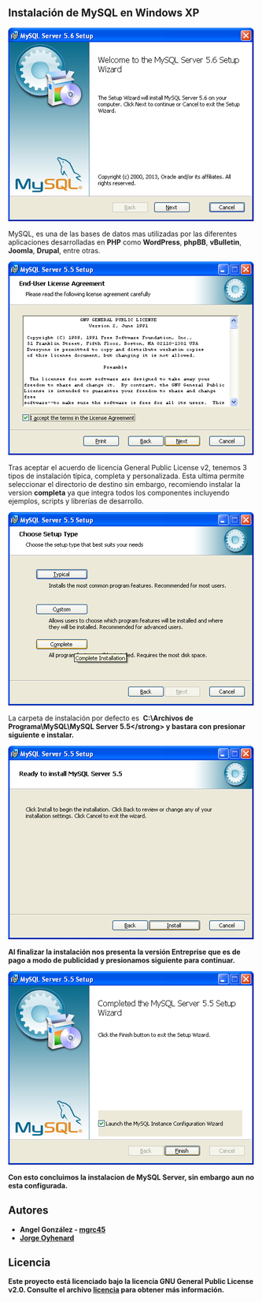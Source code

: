 ## Instalación de MySQL en Windows XP

![Setup Wizard](0.png)

MySQL, es una de las bases de datos mas utilizadas por las diferentes aplicaciones desarrolladas en **PHP** como **WordPress**, **phpBB**, **vBulletin**, **Joomla**, **Drupal**, entre otras.

![Licence Agreement](1.png)

Tras aceptar el acuerdo de licencia General Public License v2, tenemos 3 tipos de instalación típica, completa y personalizada. Esta ultima permite seleccionar el directorio de destino sin embargo, recomiendo instalar la version **completa** ya que integra todos los componentes incluyendo ejemplos, scripts y librerías de desarrollo.

![Setup Type](2.png)

La carpeta de instalación por defecto es  <strong>C:\Archivos de Programa\MySQL\MySQL Server 5.5\</strong> y bastara con presionar siguiente e instalar.

![Install MySQL Server](3.0.png)

Al finalizar la instalación nos presenta la versión Entreprise que es de pago a modo de publicidad y presionamos siguiente para continuar.

![Completed Wizard](4.png)

Con esto concluimos la instalacion de MySQL Server, sin embargo aun no esta configurada.

## Autores

* **Angel González** - [mgrc45](https://github.com/mgrc45)
* [Jorge Oyhenard](http://www.jorgeoyhenard.com/author/elQuique/)

## Licencia

Este proyecto está licenciado bajo la licencia GNU General Public License v2.0. Consulte el archivo [licencia](LICENSE) para obtener más información.


